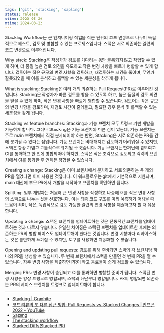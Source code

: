 ```yaml
---
tags: ['git', 'stacking', 'sapling']
status: release
ctime: 2023-05-20
mtime: 2024-03-22
---
```


Stacking Workflow는 큰 엔지니어링 작업을 작은 단위의 코드 변경으로 나누어 독립적으로 테스트, 검토 및 병합할 수 있는 프로세스입니다. 스택은 서로 의존하는 일련의 코드 변경으로 이루어집니다.

Why stack: Stacking은 작성자가 검토를 기다리는 동안 블록되지 않고 작업할 수 있게 하며, 더 품질 높은 검토 의견을 유도하고 작은 변경 사항을 빠르게 병합할 수 있게 합니다. 검토어는 작은 규모의 변경 사항을 검토하고, 재검토하는 시간을 줄이며, 무언가 잘못되었을 때 이를 분석하고 롤백할 수 있는 세분성을 갖추게 됩니다.

What is stacking: Stacking은 여러 개의 의존하는 Pull Request(PR)로 이루어진 것입니다. Stacking은 작성자가 빠른 검토를 받을 수 있도록 하고, 높은 품질의 검토 의견을 얻을 수 있게 하며, 작은 변경 사항을 빠르게 병합할 수 있습니다. 검토어는 작은 규모의 변경 사항을 검토하며, 재검토 시간이 줄어들고, 필요한 경우 분석 및 롤백할 수 있는 세분성을 갖게 됩니다.

Stacking vs feature branches: Stacking과 기능 브랜치 모두 트렁크 기반 개발을 가능하게 합니다. 그러나 Stacking은 기능 브랜치와 다른 점이 있는데, 기능 브랜치는 주로 main 브랜치에서 직접 분기되어야 하는 반면, Stacking은 서로 의존하는 PR들 간에 분기될 수 있다는 점입니다. 기능 브랜치는 비대해지고 검토하기 어려워질 수 있지만, 스택은 항상 가볍고 모듈식으로 유지될 수 있습니다. 기능 브랜치는 한꺼번에 검토되고 CI를 통과하고 한 번에 병합되어야 하지만, 스택은 작은 조각으로 검토되고 각각의 브랜치에서 CI를 통과한 후 언제든 병합될 수 있습니다.

Creating a change: Stacking은 이미 브랜치에서 분기하고 서로 의존하는 두 개의 PR을 열었다면 이미 사용한 것입니다. 이 워크플로우는 git에서 기본적으로 지원되며, main 대신에 부모 PR에서 개발을 시작하고 브랜치를 확인하면 됩니다.

Splitting: 일부 개발자는 처음에 큰 변경 사항을 작성하고 나중에 이를 작은 변경 사항의 스택으로 나누는 것을 선호합니다. 이는 최종 코드 구조를 미리 예측하기 어려울 때 도움이 되며, 작은, 독립적으로 검토 가능한 일련의 변경 사항을 제출하고자 할 때 유용합니다.

Updating a change: 스택된 브랜치를 업데이트하는 것은 전통적인 브랜치를 업데이트하는 것과 다르지 않습니다. 유일한 차이점은 스택된 브랜치를 업데이트한 후에는 의존하는 PR의 병합 베이스도 업데이트해야 한다는 것입니다. 변경 사항마다 리베이스하는 것은 불안하게 느껴질 수 있지만, 도구를 사용하면 자동화할 수 있습니다.

Opening and updating pull requests: 검토를 위해 준비되면 스택의 각 브랜치당 하나의 PR을 생성할 수 있습니다. 두 번째 브랜치에서 스택을 만들면 첫 번째 PR을 열 수 있습니다. 자주 변경 사항을 제출하면 PR이 작고 동료들이 쉽게 검토할 수 있습니다.

Merging PRs: 변경 사항이 승인되고 CI를 통과하면 병합할 준비가 됩니다. 스택된 변경 사항은 항상 트렁크로 병합되며, 스택의 하단부터 병합됩니다. PR이 병합되면 의존하는 PR의 베이스 브랜치를 트렁크로 업데이트해야 합니다.

---

- [Stacking | Graphite](https://graphite.dev/stacking)
- [코드 리뷰의 또 다른 접근 방법: Pull Requests vs. Stacked Changes | 인프콘 2022 - YouTube](https://youtu.be/XRZPkYnWa48)
- [Sapling](https://sapling-scm.com/)
- [The stacking workflow](https://stacking.dev/)
- [Stacked Diffs(Stacked PR)](https://sungjk.github.io/2024/03/17/stacked-diffs.html)
